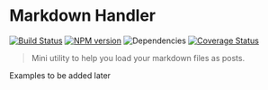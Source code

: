 # Markdown Handler

[![Build Status](https://travis-ci.org/Hao-Luo/markdown-handler.svg?branch=master)](https://travis-ci.org/Hao-Luo/markdown-handler)
[![NPM version](https://img.shields.io/npm/v/markdown-handler.svg?style=flat)](https://www.npmjs.org/package/markdown-handler)
![Dependencies](https://img.shields.io/david/Hao-Luo/markdown-handler)
[![Coverage Status](https://coveralls.io/repos/github/Hao-Luo/markdown-handler/badge.svg?branch=master)](https://coveralls.io/github/Hao-Luo/markdown-handler?branch=master)

> Mini utility to help you load your markdown files as posts.

Examples to be added later